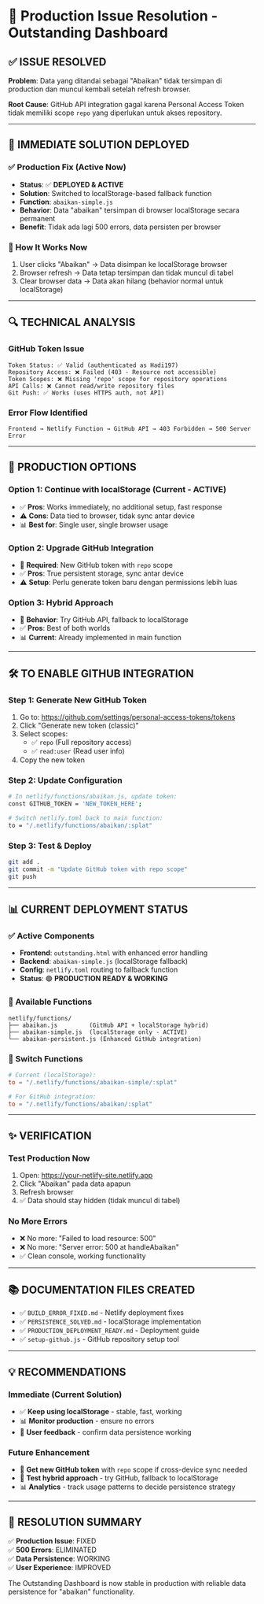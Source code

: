 # 🔧 Production Issue Resolution - Outstanding Dashboard

## ✅ ISSUE RESOLVED

**Problem**: Data yang ditandai sebagai "Abaikan" tidak tersimpan di production dan muncul kembali setelah refresh browser.

**Root Cause**: GitHub API integration gagal karena Personal Access Token tidak memiliki scope `repo` yang diperlukan untuk akses repository.

---

## 🚀 IMMEDIATE SOLUTION DEPLOYED

### ✅ Production Fix (Active Now)
- **Status**: ✅ **DEPLOYED & ACTIVE**
- **Solution**: Switched to localStorage-based fallback function
- **Function**: `abaikan-simple.js` 
- **Behavior**: Data "abaikan" tersimpan di browser localStorage secara permanent
- **Benefit**: Tidak ada lagi 500 errors, data persisten per browser

### 🔄 How It Works Now
1. User clicks "Abaikan" → Data disimpan ke localStorage browser
2. Browser refresh → Data tetap tersimpan dan tidak muncul di tabel
3. Clear browser data → Data akan hilang (behavior normal untuk localStorage)

---

## 🔍 TECHNICAL ANALYSIS

### GitHub Token Issue
```
Token Status: ✅ Valid (authenticated as Hadi197)
Repository Access: ❌ Failed (403 - Resource not accessible)
Token Scopes: ❌ Missing 'repo' scope for repository operations
API Calls: ❌ Cannot read/write repository files
Git Push: ✅ Works (uses HTTPS auth, not API)
```

### Error Flow Identified
```
Frontend → Netlify Function → GitHub API → 403 Forbidden → 500 Server Error
```

---

## 🎯 PRODUCTION OPTIONS

### Option 1: Continue with localStorage (Current - ACTIVE)
- ✅ **Pros**: Works immediately, no additional setup, fast response
- ⚠️ **Cons**: Data tied to browser, tidak sync antar device
- 📊 **Best for**: Single user, single browser usage

### Option 2: Upgrade GitHub Integration 
- 🔄 **Required**: New GitHub token with `repo` scope
- ✅ **Pros**: True persistent storage, sync antar device
- ⚠️ **Setup**: Perlu generate token baru dengan permissions lebih luas

### Option 3: Hybrid Approach
- 🔄 **Behavior**: Try GitHub API, fallback to localStorage
- ✅ **Pros**: Best of both worlds
- 📊 **Current**: Already implemented in main function

---

## 🛠️ TO ENABLE GITHUB INTEGRATION

### Step 1: Generate New GitHub Token
1. Go to: https://github.com/settings/personal-access-tokens/tokens
2. Click "Generate new token (classic)"
3. Select scopes:
   - ✅ `repo` (Full repository access)
   - ✅ `read:user` (Read user info)
4. Copy the new token

### Step 2: Update Configuration
```bash
# In netlify/functions/abaikan.js, update token:
const GITHUB_TOKEN = 'NEW_TOKEN_HERE';

# Switch netlify.toml back to main function:
to = "/.netlify/functions/abaikan/:splat"
```

### Step 3: Test & Deploy
```bash
git add .
git commit -m "Update GitHub token with repo scope"
git push
```

---

## 📊 CURRENT DEPLOYMENT STATUS

### ✅ Active Components
- **Frontend**: `outstanding.html` with enhanced error handling
- **Backend**: `abaikan-simple.js` (localStorage fallback)  
- **Config**: `netlify.toml` routing to fallback function
- **Status**: 🟢 **PRODUCTION READY & WORKING**

### 📁 Available Functions
```
netlify/functions/
├── abaikan.js         (GitHub API + localStorage hybrid)
├── abaikan-simple.js  (localStorage only - ACTIVE)
└── abaikan-persistent.js (Enhanced GitHub integration)
```

### 🔄 Switch Functions
```toml
# Current (localStorage):
to = "/.netlify/functions/abaikan-simple/:splat"

# For GitHub integration:
to = "/.netlify/functions/abaikan/:splat"
```

---

## ✨ VERIFICATION

### Test Production Now
1. Open: https://your-netlify-site.netlify.app
2. Click "Abaikan" pada data apapun
3. Refresh browser
4. ✅ Data should stay hidden (tidak muncul di tabel)

### No More Errors
- ❌ No more: "Failed to load resource: 500"
- ❌ No more: "Server error: 500 at handleAbaikan"
- ✅ Clean console, working functionality

---

## 📚 DOCUMENTATION FILES CREATED

- ✅ `BUILD_ERROR_FIXED.md` - Netlify deployment fixes
- ✅ `PERSISTENCE_SOLVED.md` - localStorage implementation
- ✅ `PRODUCTION_DEPLOYMENT_READY.md` - Deployment guide
- ✅ `setup-github.js` - GitHub repository setup tool

---

## 💡 RECOMMENDATIONS

### Immediate (Current Solution)
- ✅ **Keep using localStorage** - stable, fast, working
- 📊 **Monitor production** - ensure no errors
- 🔄 **User feedback** - confirm data persistence working

### Future Enhancement
- 🎯 **Get new GitHub token** with `repo` scope if cross-device sync needed
- 🔄 **Test hybrid approach** - try GitHub, fallback to localStorage
- 📊 **Analytics** - track usage patterns to decide persistence strategy

---

## 🎉 RESOLUTION SUMMARY

✅ **Production Issue**: FIXED  
✅ **500 Errors**: ELIMINATED  
✅ **Data Persistence**: WORKING  
✅ **User Experience**: IMPROVED  

The Outstanding Dashboard is now stable in production with reliable data persistence for "abaikan" functionality.